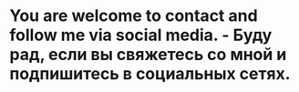 # You are welcome to contact and follow me via social media. - Буду рад, если вы свяжетесь со мной и подпишитесь в социальных сетях.
